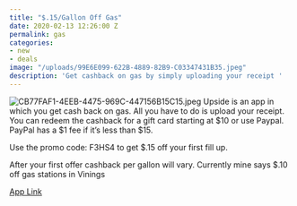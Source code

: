```yaml
---
title: "$.15/Gallon Off Gas"
date: 2020-02-13 12:26:00 Z
permalink: gas
categories:
- new
- deals
image: "/uploads/99E6E099-622B-4889-82B9-C03347431B35.jpeg"
description: 'Get cashback on gas by simply uploading your receipt '
---
```


![CB77FAF1-4EEB-4475-969C-447156B15C15.jpeg](/uploads/CB77FAF1-4EEB-4475-969C-447156B15C15.jpeg)
Upside is an app in which you get cash back on gas. All you have to do is upload your receipt. You can redeem the cashback for a gift card starting at $10 or use Paypal. PayPal has a $1 fee if it’s less than $15. 

Use the promo code: F3HS4 to get $.15 off your first fill up. 

After your first offer cashback per gallon will vary. Currently mine says $.10 off gas stations in Vinings 

[App Link](https://upside.app.link/F3HS4)
